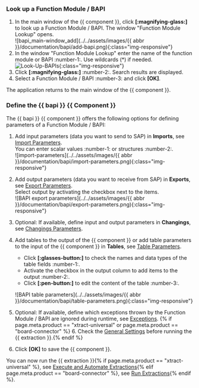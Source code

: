 
### Look up a Function Module / BAPI

1. In the main window of the {{ component }}, click **[:magnifying-glass:]** to look up a Function Module / BAPI. 
The window "Function Module Lookup" opens.<br>
![bapi_main-window_add](../../assets/images/{{ abbr }}/documentation/bapi/add-bapi.png){:class="img-responsive"}
2. In the window "Function Module Lookup" enter the name of the function module or BAPI :number-1:. Use wildcards (*) if needed.<br>
![Look-Up-BAPIs](../../assets/images/documentation/components/bapi/add-bapi-look-up.png){:class="img-responsive"}
3. Click **[:magnifying-glass:]** :number-2:. Search results are displayed.
4. Select a Function Module / BAPI :number-3: and click **[OK]**. <br>

The application returns to the main window of the {{ component }}.

### Define the {{ bapi }} {{ Component }}

The {{ bapi }} {{ component }} offers the following options for defining parameters of a Function Module / BAPI:

1. Add input parameters (data you want to send to SAP) in **Imports**, see [Import Parameters](input-and-output.md/#import-parameters).<br>
You can enter scalar values :number-1: or structures :number-2:.<br>
![import-parameters](../../assets/images/{{ abbr }}/documentation/bapi/import-parameters.png){:class="img-responsive"}
2. Add output parameters (data you want to receive from SAP) in **Exports**, see [Export Parameters](input-and-output.md/#export-parameters).<br>
Select output by activating the checkbox next to the items.<br>
![BAPI export parameters](../../assets/images/{{ abbr }}/documentation/bapi/export-parameters.png){:class="img-responsive"}
3. Optional: If available, define input and output parameters in **Changings**, see [Changings Parameters](input-and-output.md/#changing-parameters).<br>
4. Add tables to the output of the {{ component }} or add table parameters to the input of the {{ component }} in **Tables**, see [Table Parameters](input-and-output.md/#table-parameters).<br>
	- Click **[:glasses-button:]** to check the names and data types of the table fields :number-1:.
	- Activate the checkbox in the output column to add items to the output :number-2:.
	- Click **[:pen-button:]** to edit the content of the table :number-3:.

	![BAPI table parameters](../../assets/images/{{ abbr }}/documentation/bapi/table-parameters.png){:class="img-responsive"}
5. Optional: If available, define which exceptions thrown by the Function Module / BAPI are ignored during runtime, see [Exceptions](input-and-output.md/#exceptions).
{% if page.meta.product == "xtract-universal" or page.meta.product == "board-connector" %} 6. Check the [General Settings](general-settings.md) before running the {{ extraction }}.{% endif %}
7. Click **[OK]** to save the {{ component }}.

You can now run the {{ extraction }}{% if page.meta.product == "xtract-universal" %}, see [Execute and Automate Extractions](../execute-and-automate/index.md){% elif page.meta.product == "board-connector" %}, see [Run Extractions](../run-extractions.md){% endif %}.
